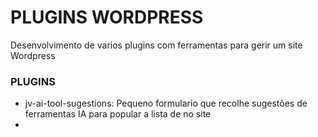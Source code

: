 # PLUGINS WORDPRESS

Desenvolvimento de varios plugins com ferramentas para gerir um site Wordpress


### PLUGINS

- jv-ai-tool-sugestions: Pequeno formulario que recolhe sugestões de ferramentas IA para popular a lista de no site
- 
